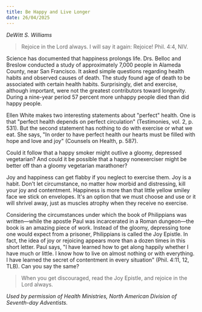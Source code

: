 ```yaml
---
title: Be Happy and Live Longer
date: 26/04/2025
---
```


_DeWitt S. Williams_

> <p></p>
> Rejoice in the Lord always. I will say it again: Rejoice! Phil. 4:4, NIV.

Science has documented that happiness prolongs life. Drs. Belloc and Breslow conducted a study of approximately 7,000 people in Alameda County, near San Francisco. It asked simple questions regarding health habits and observed causes of death. The study found age of death to be associated with certain health habits. Surprisingly, diet and exercise, although important, were not the greatest contributors toward longevity. During a nine-year period 57 percent more unhappy people died than did happy people.

Ellen White makes two interesting statements about "perfect" health. One is that "perfect health depends on perfect circulation" (Testimonies, vol. 2, p. 531). But the second statement has nothing to do with exercise or what we eat. She says, "In order to have perfect health our hearts must be filled with hope and love and joy" (Counsels on Health, p. 587).

Could it follow that a happy smoker might outlive a gloomy, depressed vegetarian? And could it be possible that a happy nonexerciser might be better off than a gloomy vegetarian marathoner?

Joy and happiness can get flabby if you neglect to exercise them. Joy is a habit. Don't let circumstance, no matter how morbid and distressing, kill your joy and contentment. Happiness is more than that little yellow smiley face we stick on envelopes. It's an option that we must choose and use or it will shrivel away, just as muscles atrophy when they receive no exercise.

Considering the circumstances under which the book of Philippians was written—while the apostle Paul was incarcerated in a Roman dungeon—the book is an amazing piece of work. Instead of the gloomy, depressing tone one would expect from a prisoner, Philippians is called the Joy Epistle. In fact, the idea of joy or rejoicing appears more than a dozen times in this short letter. Paul says, "I have learned how to get along happily whether I have much or little. I know how to live on almost nothing or with everything. I have learned the secret of contentment in every situation" (Phil. 4:11, 12, TLB). Can you say the same?

> <callout></callout>
> When you get discouraged, read the Joy Epistle, and rejoice in the Lord always.

_Used by permission of Health Ministries, North American Division of Seventh-day Adventists._
